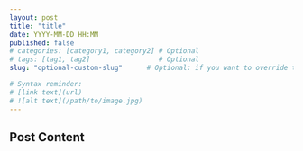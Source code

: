 ```yaml
---
layout: post
title: "title" 
date: YYYY-MM-DD HH:MM
published: false 
# categories: [category1, category2] # Optional
# tags: [tag1, tag2]                 # Optional
slug: "optional-custom-slug"      # Optional: if you want to override the slug from the filename

# Syntax reminder: 
# [link text](url)
# ![alt text](/path/to/image.jpg)
---
```


## Post Content

